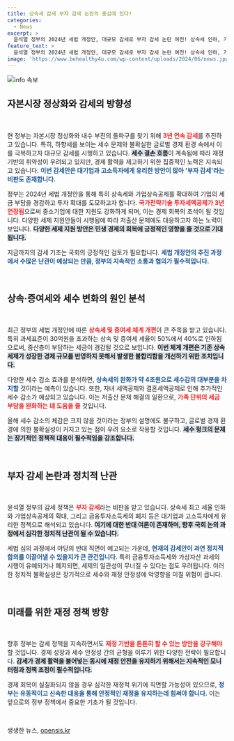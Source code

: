 ```yaml
---
title: 상속세 감세 부자 감세 논란의 중심에 있다!
categories:
  - News
excerpt: >
  윤석열 정부의 2024년 세법 개정안, 대규모 감세로 부자 감세 논란 여전! 상속세 인하, 가업상속공제 확대 등 기업과 고소득층에 혜택 집중. 세수 감소 우려 속, 국회 심사 과제가 남아 있습니다! 클릭하세요!
feature_text: >
  윤석열 정부의 2024년 세법 개정안, 대규모 감세로 부자 감세 논란 여전! 상속세 인하, 가업상속공제 확대 등 기업과 고소득층에 혜택 집중. 세수 감소 우려 속, 국회 심사 과제가 남아 있습니다! 클릭하세요!
image: 'https://www.behealthy4u.com/wp-content/uploads/2024/06/news.jpg'
---
```


<p><img src="https://www.behealthy4u.com/wp-content/uploads/2024/06/news.jpg" alt="info 속보" /></p>

<h2 data-ke-size="size26">자본시장 정상화와 감세의 방향성</h2>

<p data-ke-size="size16">&nbsp;</p>

<p>현 정부는 자본시장 정상화와 내수 부진의 돌파구를 찾기 위해 <b><span style="color: #ee2323;">3년 연속 감세</span></b>를 추진하고 있습니다. 특히, 하향세를 보이는 세수 문제와 불확실한 글로벌 경제 환경 속에서 이를 극복하고자 대규모 감세를 시행하고 있습니다. <b><span style="background-color: #21538527;">세수 결손 흐름</span></b>이 계속됨에 따라 재정 기반의 취약성이 우려되고 있지만, 경제 활력을 제고하기 위한 집중적인 노력은 지속되고 있습니다. <b><span style="color: #1a5490;">이번 감세안은 대기업과 고소득자에게 유리한 방안이 많아 '부자 감세'라는 비판도 존재합니다.</span></b></p>

<p>정부는 2024년 세법 개정안을 통해 특히 상속세와 가업상속공제를 확대하여 기업의 세금 부담을 경감하고 투자 확대를 도모하고자 합니다. <b><span style="color: #ee2323;">국가전략기술 투자세액공제가 3년 연장됨</span></b>으로써 중소기업에 대한 지원도 강화하게 되며, 이는 경제 회복의 초석이 될 것입니다. 다양한 세제 지원안들이 시행됨에 따라 저출산 문제에도 대응하고자 하는 노력이 보입니다. <b><span style="background-color: #21538527;">다양한 세제 지원 방안은 민생 경제의 회복에 긍정적인 영향을 줄 것으로 기대됩니다.</span></b></p>

<p>지금까지의 감세 기조는 국회의 긍정적인 검토가 필요합니다. <b><span style="color: #1a5490;">세법 개정안의 추진 과정에서 수많은 난관이 예상되는 만큼, 정부의 지속적인 소통과 협의가 필수적입니다.</span></b></p>

<p data-ke-size="size16">&nbsp;</p>

<h2 data-ke-size="size26">상속·증여세와 세수 변화의 원인 분석</h2>

<p data-ke-size="size16">&nbsp;</p>

<p>최근 정부의 세법 개정안에 따른 <b><span style="color: #ee2323;">상속세 및 증여세 체계 개편</span></b>이 큰 주목을 받고 있습니다. 특히 과세표준이 30억원을 초과하는 상속 및 증여세 세율이 50%에서 40%로 인하됨으로써, 중산층이 부담하는 세금이 경감될 것으로 보입니다. <b><span style="background-color: #21538527;">이번 체계 개편은 기존 상속세제가 성장한 경제 규모를 반영하지 못해서 발생한 불합리함을 개선하기 위한 조치입니다.</span></b></p>

<p>다양한 세수 감소 효과를 분석하면, <b><span style="color: #1a5490;">상속세의 완화가 약 4조원으로 세수감의 대부분을 차지할</span></b> 것이라는 예측이 있습니다. 또한, 자녀 세액공제와 결혼세액공제로 인해 추가적인 세수 감소가 예상되고 있습니다. 이는 저출산 문제 해결의 일환으로, <b><span style="color: #ee2323;">가족 단위의 세금 부담을 완화하는 데 도움을 줄</span></b> 것입니다.</p>

<p>올해 세수 감소의 체감은 크지 않을 것이라는 정부의 설명에도 불구하고, 글로벌 경제 환경에 의한 불확실성이 커지고 있는 점이 우려 요소로 작용할 것입니다. <b><span style="background-color: #21538527;">세수 펑크의 문제는 장기적인 정책적 대응이 필수적임을 강조합니다.</span></b></p>

<p data-ke-size="size16">&nbsp;</p>

<h2 data-ke-size="size26">부자 감세 논란과 정치적 난관</h2>

<p data-ke-size="size16">&nbsp;</p>

<p>윤석열 정부의 감세 정책은 <b><span style="color: #ee2323;">부자 감세</span></b>라는 비판을 받고 있습니다. 상속세 최고 세율 인하와 가업상속공제의 확대, 그리고 금융투자소득세의 폐지 등은 대기업과 고소득자에게 유리한 정책으로 해석되고 있습니다. <b><span style="background-color: #21538527;">여기에 대한 반대 여론이 존재하며, 향후 국회 논의 과정에서 심각한 정치적 난관이 될 수 있습니다.</span></b></p>

<p>세법 심의 과정에서 야당의 반대 직면이 예고되는 가운데, <b><span style="color: #1a5490;">현재의 감세안이 과연 정치적 합의를 이끌어낼 수 있을지가 큰 관건입니다.</span></b> 특히 금융투자소득세와 가상자산 과세의 시행이 유예되거나 폐지되면, 세제의 일관성이 무너질 수 있다는 점도 우려됩니다. 이러한 정치적 불확실성은 장기적으로 세수와 재정 안정성에 악영향을 미칠 위험이 큽니다.</p>

<p data-ke-size="size16">&nbsp;</p>

<h2 data-ke-size="size26">미래를 위한 재정 정책 방향</h2>

<p data-ke-size="size16">&nbsp;</p>

<p>향후 정부는 감세 정책을 지속하면서도 <b><span style="color: #ee2323;">재정 기반을 튼튼히 할 수 있는 방안을 강구해야</span></b> 할 것입니다. 경제 성장과 세수 안정성 간의 균형을 이루기 위한 다양한 전략이 필요합니다. <b><span style="background-color: #21538527;">감세가 경제 활력을 불어넣는 동시에 재정 안전을 유지하기 위해서는 지속적인 모니터링과 정책 조정이 필수적입니다.</span></b></p>

<p>경제 회복이 실질화되지 않을 경우 심각한 재정적 위기에 직면할 가능성이 있으므로, <b><span style="color: #1a5490;">정부는 유동적이고 신속한 대응을 통해 안정적인 재정을 유지하는데 힘써야 합니다.</span></b> 이는 앞으로의 정부 정책에서 중요한 기초가 될 것입니다.</p>

<p data-ke-size="size16">&nbsp;</p>
생생한 뉴스, <a href="https://opensis.kr" rel="dofollow">opensis.kr</a>


